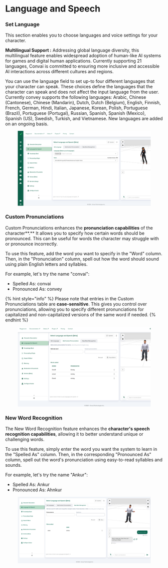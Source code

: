 # Language and Speech

### **Set Language**

This section enables you to choose languages and voice settings for your character.

**Multilingual Support  :** Addressing global language diversity, this multilingual feature enables widespread adoption of human-like AI systems for games and digital human applications. Currently supporting 21 languages, Convai is committed to ensuring more inclusive and accessible AI interactions across different cultures and regions.

You can use the language field to set up-to four different languages that your character can speak. These choices define the languages that the character can speak and does not affect the input language from the user. Currently convey supports the following languages: Arabic, Chinese (Cantonese), Chinese (Mandarin), Dutch, Dutch (Belgium), English, Finnish, French, German, Hindi, Italian, Japanese, Korean, Polish, Portuguese (Brazil), Portuguese (Portugal), Russian, Spanish, Spanish (Mexico), Spanish (US), Swedish, Turkish, and Vietnamese. New languages are added on an ongoing basis.

<figure><img src="../../.gitbook/assets/lang_speech (1).png" alt=""><figcaption></figcaption></figure>

### Custom Pronunciations

Custom Pronunciations enhances the **pronunciation capabilities** of the character**.** It allows you to specify how certain words should be pronounced. This can be useful for words the character may struggle with or pronounce incorrectly.&#x20;

To use this feature, add the word you want to specify in the "Word" column. Then, in the "Pronunciation" column, spell out how the word should sound using plain English letters and syllables.

For example, let's try the name "convai":

* Spelled As: convai
* Pronounced As: convey

{% hint style="info" %}
Please note that entries in the Custom Pronunciations table are **case-sensitive**. This gives you control over pronunciations, allowing you to specify different pronunciations for capitalized and non-capitalized versions of the same word if needed.
{% endhint %}

<figure><img src="../../.gitbook/assets/image (353).png" alt=""><figcaption></figcaption></figure>

### New Word Recognition

The New Word Recognition feature enhances the **character's speech recognition capabilities**, allowing it to better understand unique or challenging words.

To use this feature, simply enter the word you want the system to learn in the "Spelled As" column. Then, in the corresponding "Pronounced As" column, spell out the word's pronunciation using easy-to-read syllables and sounds.

For example, let's try the name "Ankur":

* Spelled As: Ankur
* Pronounced As: Ahnkur

<figure><img src="../../.gitbook/assets/image (354).png" alt=""><figcaption></figcaption></figure>
